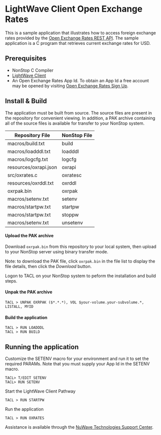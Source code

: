 # LightWave Client Open Exchange Rates
This is a sample application that illustrates how to access foreign exchange rates provided by the [Open Exchange Rates REST API](https://openexchangerates.org). The sample application is a C program that retrieves current exchange rates for USD.

## Prerequisites

+ NonStop C Compiler
+ [LightWave Client](https://docs.nuwavetech.com/display/LWCLIENT)
+ An Open Exchange Rates App Id. To obtain an App Id a free account may be opened by visiting [Open Exchange Rates Sign Up](https://openexchangerates.org/signup/free).

## Install & Build

The application must be built from source. The source files are present in the repository for convenient viewing. 
In addition, a PAK archive containing all of the source files is available for transfer to your NonStop system.

| Repository File | NonStop File |
| -- | -- |
| macros/build.txt | build |
| macros/loadddl.txt | loadddl |
| macros/logcfg.txt | logcfg |
| resources/oxrapi.json | oxrapi |
| src/oxrates.c | oxratesc |
| resources/oxrddl.txt | oxrddl |
| oxrpak.bin | oxrpak |
| macros/setenv.txt | setenv |
| macros/startpw.txt | startpw |
| macros/startpw.txt | stoppw |
| macros/setenv.txt | unsetenv |

#### Upload the PAK archive

Download `oxrpak.bin` from this repository to your local system, then upload to your NonStop server using binary transfer mode.

Note: to download the PAK file, click `oxrpak.bin` in the file list to display the file details, then click the *Download* button.

Logon to TACL on your NonStop system to peform the installation and build steps.

#### Unpak the PAK archive
```
TACL > UNPAK OXRPAK ($*.*.*), VOL $your-volume.your-subvolume.*, LISTALL, MYID
```

#### Build the application
```
TACL > RUN LOADDDL
TACL > RUN BUILD
```
## Running the application
Customize the SETENV macro for your environment and run it to set the required PARAMs. Note that you must supply your App Id in the SETENV macro.
```
TACL> T/EDIT SETENV
TACL> RUN SETENV
```
Start the LightWave Client Pathway
```
TACL > RUN STARTPW
```
Run the application
```
TACL > RUN OXRATES
```
Assistance is available through the [NuWave Technologies Support Center](http://support.nuwavetech.com).